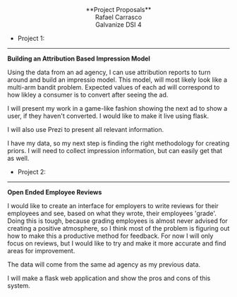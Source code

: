 <center> **Project Proposals** </center>
<center> Rafael Carrasco </center>
<center> Galvanize DSI 4 </center>


* Project 1: 
-----------------------
**Building an Attribution Based Impression Model**

Using the data from an ad agency, I can use attribution reports to turn around and build an impressio model.  This model, will most likely look like a multi-arm bandit problem.  Expected values of each ad will correspond to how likley a consumer is to convert after seeing the ad.  

I will present my work in a game-like fashion showing the next ad to show a user, if they haven't converted.  I would like to make it live using flask.

I will also use Prezi to present all relevant information.

I have my data, so my next step is finding the right methodology for creating priors.  I will need to collect impression information, but can easily get that as well.  

* Project 2:
--------------------------------
**Open Ended Employee Reviews**

I would like to create an interface for employers to write reviews for their employees and see, based on what they wrote, their employees 'grade'.  Doing this is tough, because grading employees is almost never advised for creating a positive atmosphere, so I think most of the problem is figuring out how to make this a productive method for feedback.  For now I will only focus on reviews, but I would like to try and make it more accurate and find areas for improvement.


The data will come from the same ad agency as my previous data.

I will make a flask web application and show the pros and cons of this system.
